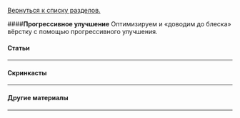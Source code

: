 [Вернуться к списку разделов.](../README.md)

####**Прогрессивное улучшение**
Оптимизируем и «доводим до блеска» вёрстку с помощью прогрессивного улучшения.

#### Статьи
----------

#### Скринкасты
----------

#### Другие материалы
----------
